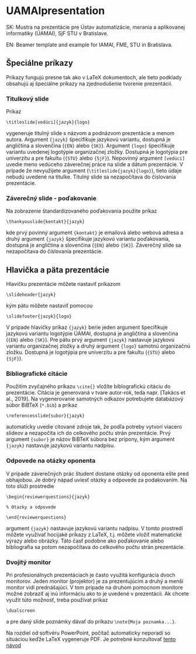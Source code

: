 # UAMAIpresentation

SK: Mustra na prezentácie pre Ústav automatizácie, merania a aplikovanej informatiky (ÚAMAI), SjF STU v Bratislave.

EN: Beamer template and example for IAMAI, FME, STU in Bratislava.


## Špeciálne príkazy

Príkazy fungujú presne tak ako v LaTeX dokumentoch, ale tieto podklady obsahujú aj špeciálne príkazy na zjednodušenie tvorenie prezentácií. 

### Titulkový slide

Príkaz
```
\titleslide[vedúci]{jazyk}{logo}
```
vygeneruje titulný slide s názvom a podnázvom prezentácie a menom autora. Argument `{jazyk}` špecifikuje jazykovú variantu, dostupná je angličtina a slovenčina (`{EN}` alebo `{SK}`). Argument `{logo}` špecifikuje variantu uvedenej logotýpie organizačnej zložky. Dostupná je logotýpia pre univerzitu a pre fakultu  (`{STU}` alebo `{SjF}`). Nepovinný argument `[vedúci]` uvedie meno vedúceho záverečnej práce na slide a dátum prezentácie. V prípade že nevyužijete argument (`\titleslide{jazyk}{logo}`), tieto údaje nebudú uvedené na titulke.  Titulný slide sa nezapočítava do číslovania prezentácie.

### Záverečný slide - poďakovanie

Na zobrazenie štandardizovaného poďakovania použite príkaz
```
\thankyouslide{kontakt}{jazyk}
```
kde prvý povinný argument `{kontakt}` je emailová alebo webová adresa a druhý argument `{jazyk}` špecifikuje jazykovú variantu poďakovania, dostupná je angličtina a slovenčina (`{EN}` alebo `{SK}`). Záverečný slide sa nezapočítava do číslovania prezentácie.

## Hlavička a päta prezentácie

Hlavičku prezentácie môžete nastaviť príkazom 
```
\slideheader{jazyk}
```
kým pätu môžete nastaviť pomocou 
```
\slidefooter{jazyk}{logo}   
```
V prípade hlavičky príkaz  `{jazyk}` berie jeden argument špecifikuje jazykovú variantu logotýpie ÚAMAI, dostupná je angličtina a slovenčina (`{EN}` alebo `{SK}`). Pre pätu prvý argument  `{jazyk}` nastavuje jazykovú variantu organizačnej zložky a druhý argument `{logo}` samotnú organizačnú zložku. Dostupná je logotýpia pre univerzitu a pre fakultu  (`{STU}` alebo `{SjF}`). 

### Bibliografické citácie

Použitím zvyčajného príkazu `\cite{}` vložíte biblografickú citáciu do prezentácie. Citácia je generovaná v tvare autor-rok, teda napr. [Takács et al., 2019]. Na vygenerovanie samotných odkazov potrebujete databázový súbor BiBTeX (`*.bib`) a príkaz
```
\referencesslide{subor}{jazyk}
```
automaticky uvedie citované zdroje tak, že podľa potreby vytvorí viacero slideov a nezapočíta ich do celkového počtu strán prezentácie. Prvý argument `{subor}` je názov BiBTeX súbora bez prípony, kým argument  `{jazyk}` nastavuje jazykovú variantu nadpisu.

### Odpovede na otázky oponenta

V prípade záverečných prác študent dostane otázky od oponenta ešte pred obhajobou. Je dobrý nápad uviesť otázky a odpovede za podakovaním. Na toto slúži prostredie
```
\begin{reviewerquestions}{jazyk}

% Otazky a odpovede

\end{reviewerquestions}

```
argument  `{jazyk}` nastavuje jazykovú variantu nadpisu. V tomto prostredí môžete využívať hocijaké príkazy z LaTeX, t.j. môžete vložiť matematické výrazy alebo obrázky. Táto časť podobne ako poďakovanie alebo bibliografia sa potom nezapočítava do celkového počtu strán prezentácie.

### Dvojitý monitor

Pri profesionálnych prezentáciach je často využitá konfigurácia dvoch monitorov. Jeden monitor (projektor) je za prezentujúcim a druhý a menší monitor vidí prednášajúci. V tom prípade na druhom pomocnom monitore možné zobraziť aj inú informáciu ako to je uvedené v prezentácii. Ak chcete využit túto možnosť, treba používat príkaz
```
\dualscreen
```
a pre daný slide poznámky dávať do príkazu `\note{Moja poznamka...}`.

Na rozdiel od softvéru PowerPoint, počítač automaticky neporadí so situáciou keďže LaTeX vygeneruje PDF. Je potrebné konzultovať [tento návod](https://www.scivision.dev/beamer-latex-dual-display-pdf-notes/)




